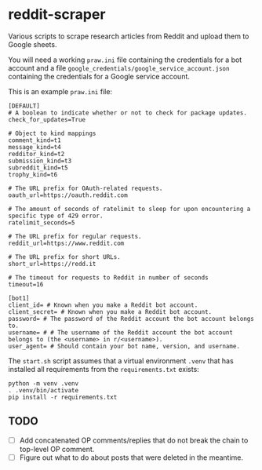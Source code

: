 # reddit-scraper
Various scripts to scrape research articles from Reddit and upload them to Google sheets.

You will need a working `praw.ini` file containing the credentials for a bot account and a file `google_credentials/google_service_account.json` containing the credentials for a Google service account.

This is an example `praw.ini` file:
```
[DEFAULT]
# A boolean to indicate whether or not to check for package updates.
check_for_updates=True

# Object to kind mappings
comment_kind=t1
message_kind=t4
redditor_kind=t2
submission_kind=t3
subreddit_kind=t5
trophy_kind=t6

# The URL prefix for OAuth-related requests.
oauth_url=https://oauth.reddit.com

# The amount of seconds of ratelimit to sleep for upon encountering a specific type of 429 error.
ratelimit_seconds=5

# The URL prefix for regular requests.
reddit_url=https://www.reddit.com

# The URL prefix for short URLs.
short_url=https://redd.it

# The timeout for requests to Reddit in number of seconds
timeout=16

[bot1]
client_id= # Known when you make a Reddit bot account.
client_secret= # Known when you make a Reddit bot account.
password= # The password of the Reddit account the bot account belongs to.
username= # # The username of the Reddit account the bot account belongs to (the <username> in r/<username>).
user_agent= # Should contain your bot name, version, and username.
```

The `start.sh` script assumes that a virtual environment `.venv` that has installed all requirements from the `requirements.txt` exists:
```commandline
python -m venv .venv
. .venv/bin/activate
pip install -r requirements.txt
```

## TODO
- [ ] Add concatenated OP comments/replies that do not break the chain to top-level OP comment.
- [ ] Figure out what to do about posts that were deleted in the meantime.
